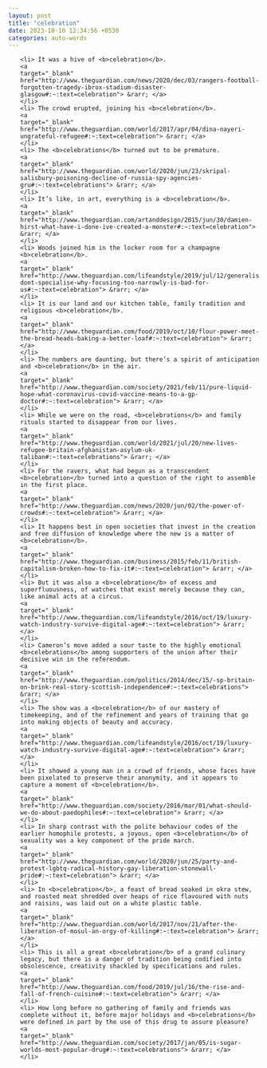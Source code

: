 ```yaml
---
layout: post
title: "celebration"
date: 2023-10-10 12:34:56 +0530
categories: auto-words
---
```

<ol>

    <li> It was a hive of <b>celebration</b>.
    <a 
    target="_blank" 
    href="http://www.theguardian.com/news/2020/dec/03/rangers-football-forgotten-tragedy-ibrox-stadium-disaster-glasgow#:~:text=celebration"> &rarr; </a>
    </li>
    <li> The crowd erupted, joining his <b>celebration</b>.
    <a 
    target="_blank" 
    href="http://www.theguardian.com/world/2017/apr/04/dina-nayeri-ungrateful-refugee#:~:text=celebration"> &rarr; </a>
    </li>
    <li> The <b>celebrations</b> turned out to be premature.
    <a 
    target="_blank" 
    href="http://www.theguardian.com/world/2020/jun/23/skripal-salisbury-poisoning-decline-of-russia-spy-agencies-gru#:~:text=celebrations"> &rarr; </a>
    </li>
    <li> It’s like, in art, everything is a <b>celebration</b>.
    <a 
    target="_blank" 
    href="http://www.theguardian.com/artanddesign/2015/jun/30/damien-hirst-what-have-i-done-ive-created-a-monster#:~:text=celebration"> &rarr; </a>
    </li>
    <li> Woods joined him in the locker room for a champagne <b>celebration</b>.
    <a 
    target="_blank" 
    href="http://www.theguardian.com/lifeandstyle/2019/jul/12/generalise-dont-specialise-why-focusing-too-narrowly-is-bad-for-us#:~:text=celebration"> &rarr; </a>
    </li>
    <li> It is our land and our kitchen table, family tradition and religious <b>celebration</b>.
    <a 
    target="_blank" 
    href="http://www.theguardian.com/food/2019/oct/10/flour-power-meet-the-bread-heads-baking-a-better-loaf#:~:text=celebration"> &rarr; </a>
    </li>
    <li> The numbers are daunting, but there’s a spirit of anticipation and <b>celebration</b> in the air.
    <a 
    target="_blank" 
    href="http://www.theguardian.com/society/2021/feb/11/pure-liquid-hope-what-coronavirus-covid-vaccine-means-to-a-gp-doctor#:~:text=celebration"> &rarr; </a>
    </li>
    <li> While we were on the road, <b>celebrations</b> and family rituals started to disappear from our lives.
    <a 
    target="_blank" 
    href="http://www.theguardian.com/world/2021/jul/20/new-lives-refugee-britain-afghanistan-asylum-uk-taliban#:~:text=celebrations"> &rarr; </a>
    </li>
    <li> For the ravers, what had begun as a transcendent <b>celebration</b> turned into a question of the right to assemble in the first place.
    <a 
    target="_blank" 
    href="http://www.theguardian.com/news/2020/jun/02/the-power-of-crowds#:~:text=celebration"> &rarr; </a>
    </li>
    <li> It happens best in open societies that invest in the creation and free diffusion of knowledge where the new is a matter of <b>celebration</b>.
    <a 
    target="_blank" 
    href="http://www.theguardian.com/business/2015/feb/11/british-capitalism-broken-how-to-fix-it#:~:text=celebration"> &rarr; </a>
    </li>
    <li> But it was also a <b>celebration</b> of excess and superfluousness, of watches that exist merely because they can, like animal acts at a circus.
    <a 
    target="_blank" 
    href="http://www.theguardian.com/lifeandstyle/2016/oct/19/luxury-watch-industry-survive-digital-age#:~:text=celebration"> &rarr; </a>
    </li>
    <li> Cameron’s move added a sour taste to the highly emotional <b>celebrations</b> among supporters of the union after their decisive win in the referendum.
    <a 
    target="_blank" 
    href="http://www.theguardian.com/politics/2014/dec/15/-sp-britain-on-brink-real-story-scottish-independence#:~:text=celebrations"> &rarr; </a>
    </li>
    <li> The show was a <b>celebration</b> of our mastery of timekeeping, and of the refinement and years of training that go into making objects of beauty and accuracy.
    <a 
    target="_blank" 
    href="http://www.theguardian.com/lifeandstyle/2016/oct/19/luxury-watch-industry-survive-digital-age#:~:text=celebration"> &rarr; </a>
    </li>
    <li> It showed a young man in a crowd of friends, whose faces have been pixelated to preserve their anonymity, and it appears to capture a moment of <b>celebration</b>.
    <a 
    target="_blank" 
    href="http://www.theguardian.com/society/2016/mar/01/what-should-we-do-about-paedophiles#:~:text=celebration"> &rarr; </a>
    </li>
    <li> In sharp contrast with the polite behaviour codes of the earlier homophile protests, a joyous, open <b>celebration</b> of sexuality was a key component of the pride march.
    <a 
    target="_blank" 
    href="http://www.theguardian.com/world/2020/jun/25/party-and-protest-lgbtq-radical-history-gay-liberation-stonewall-pride#:~:text=celebration"> &rarr; </a>
    </li>
    <li> In <b>celebration</b>, a feast of bread soaked in okra stew, and roasted meat shredded over heaps of rice flavoured with nuts and raisins, was laid out on a white plastic table.
    <a 
    target="_blank" 
    href="http://www.theguardian.com/world/2017/nov/21/after-the-liberation-of-mosul-an-orgy-of-killing#:~:text=celebration"> &rarr; </a>
    </li>
    <li> This is all a great <b>celebration</b> of a grand culinary legacy, but there is a danger of tradition being codified into obsolescence, creativity shackled by specifications and rules.
    <a 
    target="_blank" 
    href="http://www.theguardian.com/food/2019/jul/16/the-rise-and-fall-of-french-cuisine#:~:text=celebration"> &rarr; </a>
    </li>
    <li> How long before no gathering of family and friends was complete without it, before major holidays and <b>celebrations</b> were defined in part by the use of this drug to assure pleasure?
    <a 
    target="_blank" 
    href="http://www.theguardian.com/society/2017/jan/05/is-sugar-worlds-most-popular-drug#:~:text=celebrations"> &rarr; </a>
    </li>